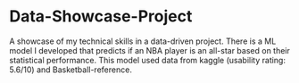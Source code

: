 # Data-Showcase-Project
A showcase of my technical skills in a data-driven project. There is a ML model I developed that predicts if an NBA player is an all-star based on their statistical performance. This model used data from kaggle (usability rating: 5.6/10) and Basketball-reference. 
